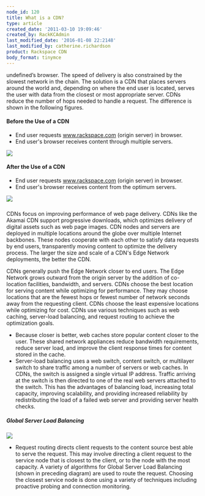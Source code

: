 ```yaml
---
node_id: 120
title: What is a CDN?
type: article
created_date: '2011-03-10 19:09:46'
created_by: RackKCAdmin
last_modified_date: '2016-01-08 22:2148'
last_modified_by: catherine.richardson
product: Rackspace CDN
body_format: tinymce
---
```


undefined&rsquo;s browser. The speed of delivery is also constrained by the slowest
network in the chain. The solution is a CDN that places servers around
the world and, depending on where the end user is located, serves the
user with data from the closest or most appropriate server. CDNs reduce
the number of hops needed to handle a request. The difference is shown
in the following figures.

#### **Before the Use of a CDN**

-   End user requests www.rackspace.com (origin server) in browser.
-   End user's browser receives content through multiple servers.

![](/knowledge_center/sites/default/files/field/image/CDN-BEFORE_0.png)

 

#### **After the Use of a CDN**

-   End user requests www.rackspace.com (origin server) in browser.
-   End user's browser receives content from the optimum servers.

![](/knowledge_center/sites/default/files/field/image/CDN-AFTER_0.png)

###  

CDNs focus on improving performance of web page delivery. CDNs like the
Akamai CDN support progressive downloads, which optimizes delivery of
digital assets such as web page images. CDN nodes and servers are
deployed in multiple locations around the globe over multiple Internet
backbones. These nodes cooperate with each other to satisfy data
requests by end users, transparently moving content to optimize the
delivery process. The larger the size and scale of a CDN's Edge Network
deployments, the better the CDN.

CDNs generally push the Edge Network closer to end users. The Edge
Network grows outward from the origin server by the addition of
co-location facilities, bandwidth, and servers. CDNs choose the best
location for serving content while optimizing for performance. They may
choose locations that are the fewest hops or fewest number of network
seconds away from the requesting client. CDNs choose the least expensive
locations while optimizing for cost. CDNs use various techniques such as
web caching, server-load balancing, and request routing to achieve the
optimization goals.

-   Because closer is better, web caches store popular content closer to
    the user. These shared network appliances reduce bandwidth
    requirements, reduce server load, and improve the client response
    times for content stored in the cache.
-   Server-load balancing uses a web switch, content switch, or
    multilayer switch to share traffic among a number of servers or web
    caches. In CDNs, the switch is assigned a single virtual IP address.
    Traffic arriving at the switch is then directed to one of the real
    web servers attached to the switch. This has the advantages of
    balancing load, increasing total capacity, improving scalability,
    and providing increased reliability by redistributing the load of a
    failed web server and providing server health checks.

##### Global Server Load Balancing

 

[![](/knowledge_center/sites/default/files/field/image/CDN-thirdIMAGE.png)](#_msocom_4)

-   Request routing directs client requests to the content source best
    able to serve the request. This may involve directing a client
    request to the service node that is closest to the client, or to the
    node with the most capacity. A variety of algorithms for Global
    Server Load Balancing (shown in preceding diagram) are used to route
    the request. Choosing the closest service node is done using a
    variety of techniques including proactive probing and connection
    monitoring.

 


